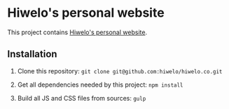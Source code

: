 # Hiwelo's personal website

This project contains [Hiwelo's personal website](https://hiwelo.co).


## Installation

1. Clone this repository:
    `git clone git@github.com:hiwelo/hiwelo.co.git`

2. Get all dependencies needed by this project:
    `npm install`

3. Build all JS and CSS files from sources:
    `gulp`
